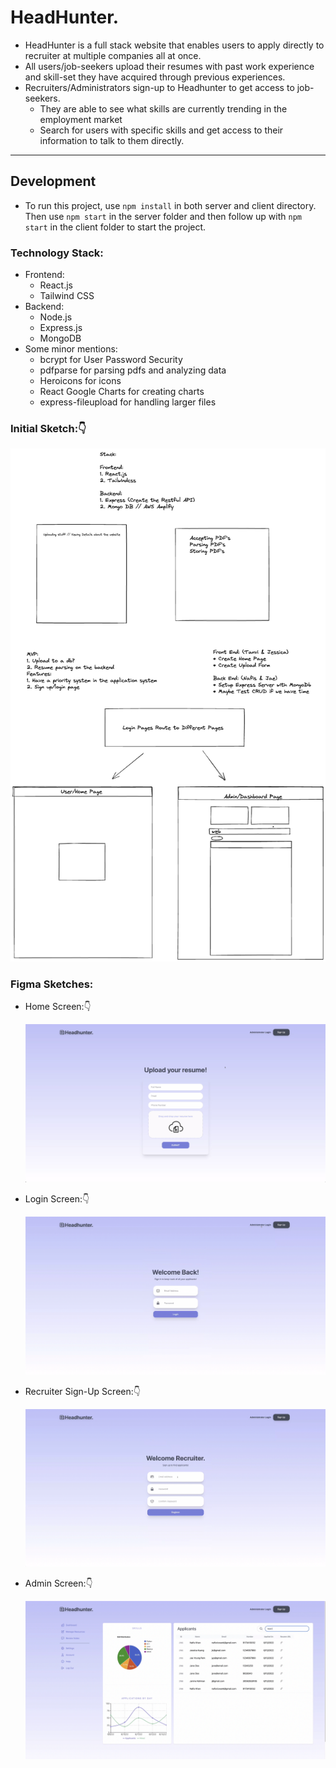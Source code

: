 # HeadHunter.

- HeadHunter is a full stack website that enables users to apply directly to recruiter at multiple companies all at once.
- All users/job-seekers upload their resumes with past work experience and skill-set they have acquired through previous experiences.
- Recruiters/Administrators sign-up to Headhunter to get access to job-seekers. 
  - They are able to see what skills are currently trending in the employment market
  - Search for users with specific skills and get access to their information to talk to them directly.

---

## Development
- To run this project, use `npm install` in both server and client directory. Then use `npm start` in the server folder and then follow up with `npm start` in the client folder to start the project. 

### Technology Stack:

- Frontend:
  - React.js
  - Tailwind CSS
- Backend:
  - Node.js
  - Express.js
  - MongoDB
- Some minor mentions:
  - bcrypt for User Password Security
  - pdfparse for parsing pdfs and analyzing data
  - Heroicons for icons
  - React Google Charts for creating charts
  - express-fileupload for handling larger files

### Initial Sketch:👇

<img src='./Planning/sketch.png'/>

### Figma Sketches:

- <p>Home Screen:👇</p><img src='./Planning/Home.png'>
- <p>Login Screen:👇</p><img src='./Planning/Login.png'/>
- <p>Recruiter Sign-Up Screen:👇</p><img src='./Planning/Register.png'>
- <p>Admin Screen:👇</p><img src='./Planning/Admin.png'>
